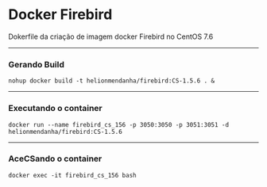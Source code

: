 # Docker Firebird
Dokerfile da criação de imagem docker Firebird no CentOS 7.6

*********
### Gerando Build
```
nohup docker build -t helionmendanha/firebird:CS-1.5.6 . &
```

*********
### Executando o container
```
docker run --name firebird_cs_156 -p 3050:3050 -p 3051:3051 -d helionmendanha/firebird:CS-1.5.6
```
*********

### AceCSando o container
```
docker exec -it firebird_cs_156 bash
```